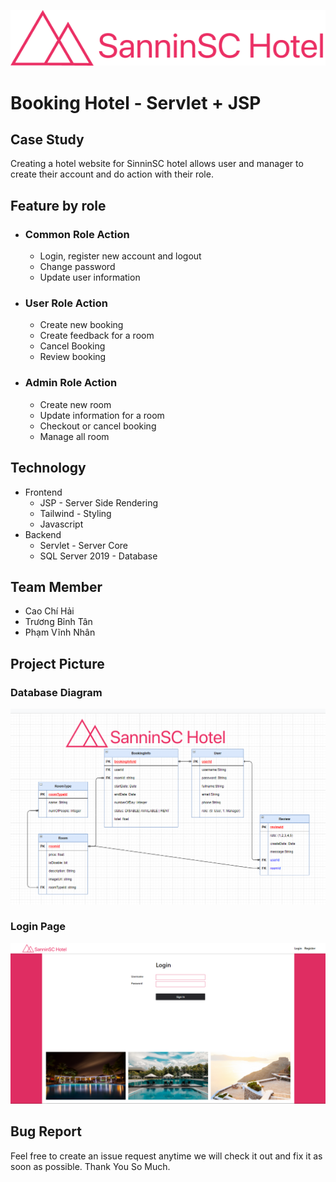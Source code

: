 [![SinninSC Logo](data/logo.png)](http://www.mercifashion.site/BookingHotel)

# Booking Hotel - Servlet + JSP

## Case Study

Creating a hotel website for SinninSC hotel allows user and manager to create their account and do action with their role.

## Feature by role

- ### Common Role Action
     - Login, register new account and logout
     - Change password
     - Update user information
- ### User Role Action
     - Create new booking
     - Create feedback for a room
     - Cancel Booking
     - Review booking
- ### Admin Role Action
     - Create new room
     - Update information for a room
     - Checkout or cancel booking
     - Manage all room

## Technology

- Frontend
     - JSP - Server Side Rendering
     - Tailwind - Styling
     - Javascript
- Backend
     - Servlet - Server Core
     - SQL Server 2019 - Database

## Team Member

- Cao Chí Hải
- Trương Bỉnh Tân
- Phạm Vĩnh Nhân

## Project Picture

### Database Diagram

![Database Page](data/database.png)

### Login Page

![Login Page](data/login.png)

## Bug Report

Feel free to create an issue request anytime we will check it out and fix it as soon as possible. Thank You So Much.
